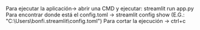 
Para ejecutar la aplicación-> abrir una CMD y ejecutar: streamlit run app.py
Para encontrar donde está el config.toml -> streamlit config show (E.G.: "C:\Users\bonfi\.streamlit\config.toml")
Para cortar la ejecución -> ctrl+c
